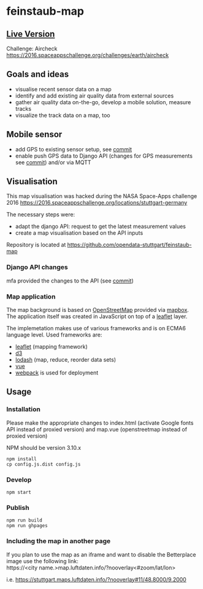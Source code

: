 # feinstaub-map

## [Live Version](http://opendata-stuttgart.github.io/feinstaub-map/)

Challenge: Aircheck 
https://2016.spaceappschallenge.org/challenges/earth/aircheck

## Goals and ideas

* visualise recent sensor data on a map
* identify and add existing air quality data from external sources
* gather air quality data on-the-go, develop a mobile solution, measure tracks
* visualize the track data on a map, too

## Mobile sensor

* add GPS to existing sensor setup, see [commit](https://github.com/opendata-stuttgart/sensors-software/commit/58ff3fc409eb353f7f1e25051d55f153be9601b7)
* enable push GPS data to Django API (changes for GPS measurements see [commit](https://github.com/opendata-stuttgart/feinstaub-api/commit/6b0a1d20685b5e9dd3dcb351e9b0b8860465e8df)) and/or via MQTT



## Visualisation

This map visualisation was hacked during the NASA Space-Apps challenge 2016
https://2016.spaceappschallenge.org/locations/stuttgart-germany

The necessary steps were:

* adapt the django API: request to get the latest measurement values
* create a map visualisation based on the API inputs

Repository is located at <https://github.com/opendata-stuttgart/feinstaub-map>

### Django API changes

mfa provided the changes to the API (see [commit](https://github.com/opendata-stuttgart/feinstaub-api/commit/3ebbce1b70d6454ff1371112fe14385c3d475b4b))

### Map application

The map background is based on [OpenStreetMap](http://openstreetmap.org/) provided via [mapbox](https://www.mapbox.com/).
The application itself was created in JavaScript on top of a [leaflet](http://leafletjs.com/) layer.

The implemetation makes use of various frameworks and is on ECMA6 language level.
Used frameworks are:

* [leaflet](http://leafletjs.com/) (mapping framework)
* [d3](https://d3js.org/)
* [lodash](https://lodash.com/) (map, reduce, reorder data sets)
* [vue](http://vuejs.org/)
* [webpack](https://webpack.github.io/) is used for deployment
## Usage

### Installation

Please make the appropriate changes to index.html (activate Google fonts API instead of proxied version) and map.vue (openstreetmap instead of proxied version)

NPM should be version 3.10.x

```
npm install
cp config.js.dist config.js
```

### Develop

```
npm start
```

### Publish

```
npm run build
npm run ghpages
```

### Including the map in another page
If you plan to use the map as an iframe and want to disable the Betterplace image use the following link:  
https://\<city name.\>map.luftdaten.info/?nooverlay\<#zoom/lat/lon\>  
  
i.e. https://stuttgart.maps.luftdaten.info/?nooverlay#11/48.8000/9.2000  

